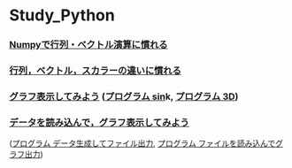 # Study_Python

### [Numpyで行列・ベクトル演算に慣れる](./numpy.ipynb)
### [行列，ベクトル，スカラーの違いに慣れる](./inoutFunction.ipynb)
### [グラフ表示してみよう](./plot_func.ipynb) ([プログラム sin](./plot_func.py)k, [プログラム 3D](./plot_3D.py))
### [データを読み込んで，グラフ表示してみよう](./makeData.ipynb)
([プログラム データ生成してファイル出力](./makeData.py),
[プログラム ファイルを読み込んでグラフ出力](./plot_data.py))


